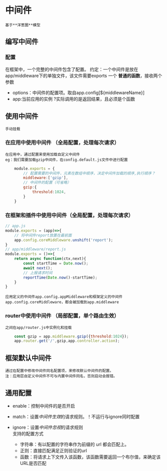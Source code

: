 # 中间件
    基于**洋葱圈**模型
## 编写中间件
### 配置 
在框架中，一个完整的中间件包含了配置。
约定：一个中间件是放在app/middleware下的单独文件，该文件需要exports 一个 **普通的函数**，接收两个参数
- options：中间件的配置项。取自app.config[${middlewareName}]
- app:当前应用的实例
?实际调用的是返回结果，且必须是个函数
## 使用中间件
    手动挂载
### 在应用中使用中间件 （全局配置，处理每次请求）
    在应用中，通过配置来使用加载自定义中间件
    eg：我们需要加载gzip中间件，在config.default.js文件中进行配置
```js
    module.exports = {
        // 配置需要的中间件，元素在数组中顺序，决定中间件加载的顺序,执行顺序？
        middleware:['gzip'],
        // 中间件的配置（可省略）
        gzip:{
            threshold:1024,
        }
    }
```

### 在框架和插件中使用中间件（全局配置，处理每次请求）
```js
// app.js
module.exports = (app)=>{
    // 将中间件report放置在最前面
    app.config.coreMiddleware.unshift('report');
}
// app/middleware/report.js
module.exports = ()=>{
    return async function(ctx,next){
        const startTime = Date.now();
        await next();
        // 上报请求时间
        reportTime(Date.now()-startTime);
    }
}
```
    应用定义的中间件app.config.appMiddleware和框架定义的中间件app.config.coreMiddleware，都会被加载到app.middleware

### router中使用中间件 （局部配置，单个路由生效）
    之间在app/router.js中实例化和挂载
```js
    const gzip = app.middleware.gzip({threshold:1024});
    app.router.get('/',gzip,app.controller.action);
```
## 框架默认中间件
    通过在配置中修改中间件同名配置项，来修改默认中间件的配置。
    注：应用层自定义中间件不可与内置中间件同名，否则启动会报错。
## 通用配置
- enable：控制中间件的是否开启

- match：设置*中间件生效*的请求规则。！不运行与ignore同时配置
- ignore：设置*中间件忽视*的请求规则  
支持的配置方式
  - 字符串：有以配置的字符串作为前缀的 url 都会匹配上。
  - 正则：直接匹配满足正则验证的url
  - 函数：将请求上下文传入该函数，该函数需要返回一个布尔值，来确定该URL是否匹配